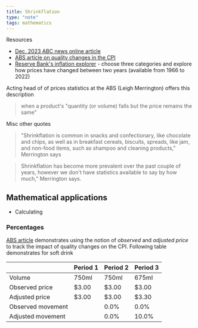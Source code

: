 ```yaml
---
title: Shrinkflation
type: "note"
tags: mathematics
---
```




Resources

- [Dec, 2023 ABC news online article](https://www.abc.net.au/news/2023-12-02/shrinkflation-is-happening-how-it-works/103176208)
- [ABS article on quality changes in the CPI](https://www.abs.gov.au/articles/quality-change-australian-cpi) 
- [Reserve Bank's inflation explorer](https://www.rba.gov.au/education/resources/digital-interactives/inflation-explorer/) - choose three categories and explore how prices have changed between two years (available from 1966 to 2022)

Acting head of of prices statistics at the ABS (Leigh Merrington) offers this description

> when a product's "quantity (or volume) falls but the price remains the same"

Misc other quotes

> "Shrinkflation is common in snacks and confectionary, like chocolate and chips, as well as in breakfast cereals, biscuits, spreads, like jam, and non-food items, such as shampoo and cleaning products," Merrington says

> Shrinkflation has become more prevalent over the past couple of years, however we don't have statistics available to say by how much," Merrington says.

## Mathematical applications

- Calculating 

### Percentages

[ABS article](https://www.abs.gov.au/articles/quality-change-australian-cpi) demonstrates using the notion of _observed_ and _adjusted price_ to track the impact of quality changes on the CPI. Following table demonstrates for soft drink

| | Period 1 | Period 2 | Period 3 |
| --- | --- | --- | --- |
| Volume | 750ml | 750ml | 675ml |
| Observed price | $3.00 | $3.00 | $3.00 |
| Adjusted price | $3.00 | $3.00 | $3.30 |
| Observed movement |  | 0.0% | 0.0% |
| Adjusted movement |  | 0.0% | 10.0% |

